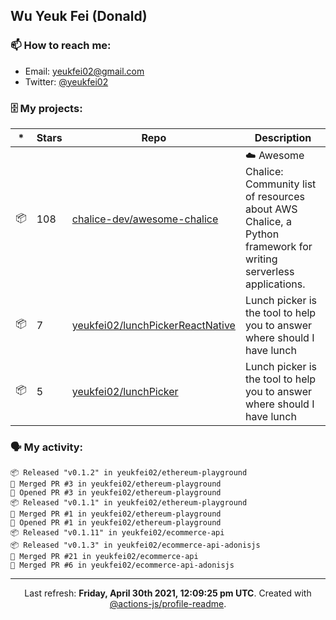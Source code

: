 ## Wu Yeuk Fei (Donald)

### 📫 How to reach me:

- Email: [yeukfei02@gmail.com](yeukfei02@gmail.com)
- Twitter: [@yeukfei02](https://twitter.com/yeukfei02)

### 🗄 My projects:

|*|Stars|Repo|Description|
|---|---|---|---|
| 📦 | 108 | [chalice-dev/awesome-chalice](https://github.com/chalice-dev/awesome-chalice) | ☁️ Awesome Chalice: Community list of resources about AWS Chalice, a Python framework for writing serverless applications. |
| 📦 | 7 | [yeukfei02/lunchPickerReactNative](https://github.com/yeukfei02/lunchPickerReactNative) | Lunch picker is the tool to help you to answer where should I have lunch |
| 📦 | 5 | [yeukfei02/lunchPicker](https://github.com/yeukfei02/lunchPicker) | Lunch picker is the tool to help you to answer where should I have lunch |

### 🗣 My activity:

```
📦 Released "v0.1.2" in yeukfei02/ethereum-playground
🎉 Merged PR #3 in yeukfei02/ethereum-playground
💪 Opened PR #3 in yeukfei02/ethereum-playground
📦 Released "v0.1.1" in yeukfei02/ethereum-playground
🎉 Merged PR #1 in yeukfei02/ethereum-playground
💪 Opened PR #1 in yeukfei02/ethereum-playground
📦 Released "v0.1.11" in yeukfei02/ecommerce-api
📦 Released "v0.1.3" in yeukfei02/ecommerce-api-adonisjs
🎉 Merged PR #21 in yeukfei02/ecommerce-api
🎉 Merged PR #6 in yeukfei02/ecommerce-api-adonisjs
```

<!-- <img src="https://github-readme-stats.vercel.app/api?username=yeukfei02&show_icons=true&count_private=true&theme=radical" />

<img src="https://github-readme-stats.vercel.app/api/top-langs/?username=yeukfei02&theme=radical" /> -->

---

<p align="center">Last refresh: <b>Friday, April 30th 2021, 12:09:25 pm UTC</b>. Created with <a href=https://github.com/marketplace/actions/profile-readme>@actions-js/profile-readme</a>.</p>
